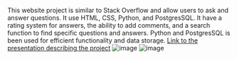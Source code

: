 This website project is similar to Stack Overflow and allow users to ask and answer questions. It use HTML, CSS, Python, and PostgresSQL. It have a rating system for answers, the ability to add comments, and a search function to find specific questions and answers. Python and PostgresSQL is been used for efficient functionality and data storage.
[Link to the presentation describing the project](https://docs.google.com/presentation/d/1XN4VQOgBCTfdPergcYPKV0AUpz1srNKpXH9O25sweZQ/edit?usp=sharing)
![image](https://user-images.githubusercontent.com/98112177/214937975-d3f404c9-d40d-4efe-aedc-0490cf7e2351.png)
![image](https://user-images.githubusercontent.com/98112177/214937995-7f13d4ce-1692-42cd-969e-fdfcf93c9a4a.png)
